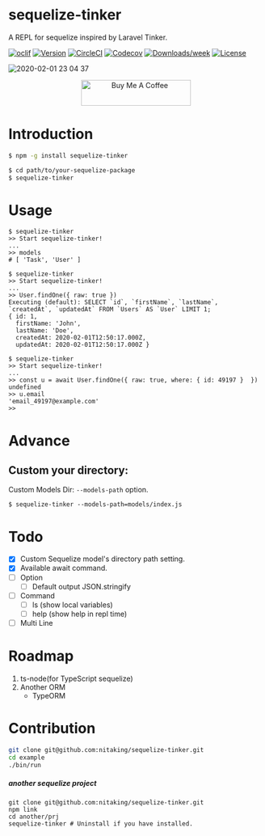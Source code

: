 sequelize-tinker
================

A REPL for sequelize inspired by Laravel Tinker.

[![oclif](https://img.shields.io/badge/cli-oclif-brightgreen.svg)](https://oclif.io)
[![Version](https://img.shields.io/npm/v/sequelize-tinker.svg)](https://npmjs.org/package/sequelize-tinker)
[![CircleCI](https://circleci.com/gh/nitaking/tinker/tree/master.svg?style=shield)](https://circleci.com/gh/nitaking/tinker/tree/master)
[![Codecov](https://codecov.io/gh/nitaking/tinker/branch/master/graph/badge.svg)](https://codecov.io/gh/nitaking/tinker)
[![Downloads/week](https://img.shields.io/npm/dw/sequelize-tinker.svg)](https://npmjs.org/package/sequelize-tinker)
[![License](https://img.shields.io/npm/l/sequelize-tinker.svg)](https://github.com/nitaking/tinker/blob/master/package.json)

![2020-02-01 23 04 37](https://user-images.githubusercontent.com/10850034/73593419-63f1b180-4547-11ea-9f4a-1a54bcffd27a.gif)

<p align="center">
<a href="https://www.buymeacoffee.com/axIqgPk" target="_blank"><img src="https://cdn.buymeacoffee.com/buttons/lato-orange.png" alt="Buy Me A Coffee" style="height: 51px !important;width: 217px !important;" ></a>
</p>

<!-- toc -->
# Introduction

```sh
$ npm -g install sequelize-tinker
```

```sh
$ cd path/to/your-sequelize-package
$ sequelize-tinker
```

<!-- usage -->
# Usage

```shell script
$ sequelize-tinker
>> Start sequelize-tinker! 
...
>> models
# [ 'Task', 'User' ]
```

```shell script
$ sequelize-tinker
>> Start sequelize-tinker! 
...
>> User.findOne({ raw: true })
Executing (default): SELECT `id`, `firstName`, `lastName`, `createdAt`, `updatedAt` FROM `Users` AS `User` LIMIT 1;
{ id: 1,
  firstName: 'John',
  lastName: 'Doe',
  createdAt: 2020-02-01T12:50:17.000Z,
  updatedAt: 2020-02-01T12:50:17.000Z }

```

```shell script
$ sequelize-tinker
>> Start sequelize-tinker! 
...
>> const u = await User.findOne({ raw: true, where: { id: 49197 }  })
undefined
>> u.email
'email_49197@example.com'
>> 
```

# Advance
## Custom your directory:

Custom Models Dir: `--models-path` option.

```shell script
$ sequelize-tinker --models-path=models/index.js        
```

<!-- commands -->
# Todo

- [x] Custom Sequelize model's directory path setting.
- [x] Available await command.
- [ ] Option
    - [ ] Default output JSON.stringify
- [ ] Command
    - [ ] ls (show local variables)
    - [ ] help (show help in repl time)
- [ ] Multi Line

# Roadmap
1. ts-node(for TypeScript sequelize)
1. Another ORM 
   - TypeORM
 
# Contribution

```bash
git clone git@github.com:nitaking/sequelize-tinker.git
cd example
./bin/run
```

##### another sequelize project
```
git clone git@github.com:nitaking/sequelize-tinker.git
npm link
cd another/prj
sequelize-tinker # Uninstall if you have installed.
```
